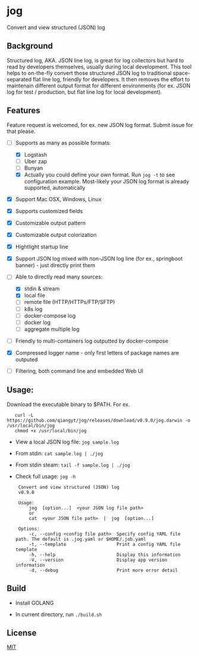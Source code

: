 # jog
Convert and view structured (JSON) log


## Background

Structured log, AKA. JSON line log, is great for log collectors but hard to read by developers themselves, usually during local development. This tool helps to on-the-fly convert those structured JSON log to traditional space-separated flat line log, friendly for developers. It then removes the effort to maintenain different output format for different environments (for ex. JSON log for test / production, but flat line log for local development).

## Features

   Feature request is welcomed, for ex. new JSON log format. Submit issue for that please.

   - [ ] Supports as many as possible formats:

      - [x] Logstash
      - [ ] Uber zap
      - [ ] Bunyan
      - [x] Actually you could define your own format. Run `jog -t` to see configuration example. Most-likely your JSON log format is already supported, automatically

   - [x] Support Mac OSX, Windows, Linux

   - [x] Supports customized fields

   - [x] Customizable output pattern

   - [x] Customizable output colorization

   - [x] Hightlight startup line

   - [x]  Support JSON log mixed with non-JSON log line (for ex., springboot banner) - just directly print them

   - [ ] Able to directly read many sources:
      - [x] stdin & stream
      - [x] local file
      - [ ] remote file (HTTP/HTTPs/FTP/SFTP)
      - [ ] k8s log
      - [ ] docker-compose log
      - [ ] docker log
      - [ ] aggregate multiple log

   - [ ]  Friendly to multi-containers log outputted by docker-compose

   - [x]  Compressed logger name - only first letters of package names are outputed

   - [ ]  Filtering, both command line and embedded Web UI

## Usage:
  Download the executable binary to $PATH. For ex.

  ```shell
     curl -L https://github.com/qiangyt/jog/releases/download/v0.9.0/jog.darwin -o /usr/local/bin/jog
     chmod +x /usr/local/bin/jog
  ```

   * View a local JSON log file: `jog sample.log`

   * From stdin: `cat sample.log | ./jog`

   * From stdin steam: `tail -f sample.log | ./jog`

   * Check full usage: `jog -h`

     ```
      Convert and view structured (JSON) log
      v0.9.0

      Usage:
          jog  [option...]  <your JSON log file path>
          or
          cat  <your JSON file path>  |  jog  [option...]

      Options:
          -c, --config <config file path>  Specify config YAML file path. The default is .jog.yaml or $HOME/.job.yaml
          -t, --template                   Print a config YAML file template
          -h, --help                       Display this information
          -V, --version                    Display app version information
          -d, --debug                      Print more error detail
     ```

## Build

   *  Install GOLANG

   *  In current directory, run `./build.sh`

## License

[MIT](/LICENSE)
